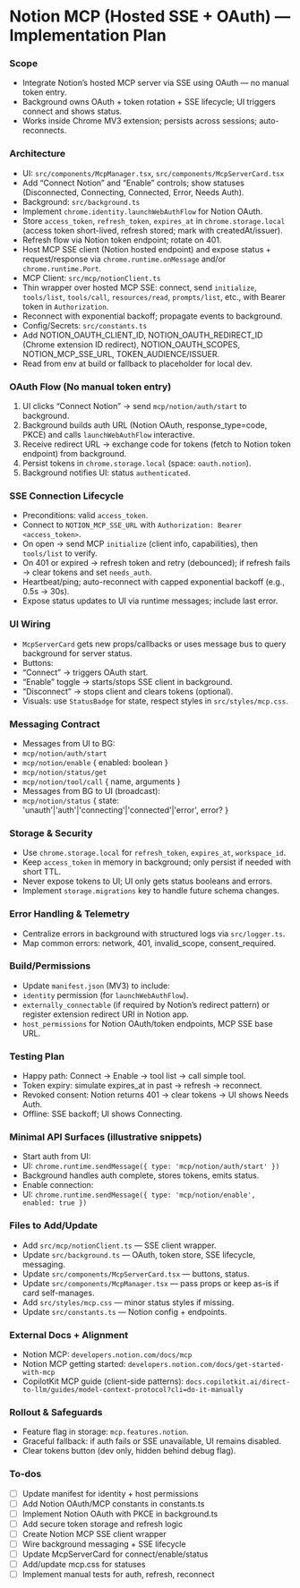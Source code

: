 <!-- dbca26b8-73e5-4a9f-b028-57481dfb7925 e4a4a2dc-5678-4876-bbe7-78fa7f852104 -->
# Notion MCP (Hosted SSE + OAuth) — Implementation Plan

### Scope

- Integrate Notion’s hosted MCP server via SSE using OAuth — no manual token entry.
- Background owns OAuth + token rotation + SSE lifecycle; UI triggers connect and shows status.
- Works inside Chrome MV3 extension; persists across sessions; auto-reconnects.

### Architecture

- UI: `src/components/McpManager.tsx`, `src/components/McpServerCard.tsx`
- Add “Connect Notion” and “Enable” controls; show statuses (Disconnected, Connecting, Connected, Error, Needs Auth).
- Background: `src/background.ts`
- Implement `chrome.identity.launchWebAuthFlow` for Notion OAuth.
- Store `access_token`, `refresh_token`, `expires_at` in `chrome.storage.local` (access token short-lived, refresh stored; mark with createdAt/issuer).
- Refresh flow via Notion token endpoint; rotate on 401.
- Host MCP SSE client (Notion hosted endpoint) and expose status + request/response via `chrome.runtime.onMessage` and/or `chrome.runtime.Port`.
- MCP Client: `src/mcp/notionClient.ts`
- Thin wrapper over hosted MCP SSE: connect, send `initialize`, `tools/list`, `tools/call`, `resources/read`, `prompts/list`, etc., with Bearer token in `Authorization`.
- Reconnect with exponential backoff; propagate events to background.
- Config/Secrets: `src/constants.ts`
- Add NOTION_OAUTH_CLIENT_ID, NOTION_OAUTH_REDIRECT_ID (Chrome extension ID redirect), NOTION_OAUTH_SCOPES, NOTION_MCP_SSE_URL, TOKEN_AUDIENCE/ISSUER.
- Read from env at build or fallback to placeholder for local dev.

### OAuth Flow (No manual token entry)

1. UI clicks “Connect Notion” → send `mcp/notion/auth/start` to background.
2. Background builds auth URL (Notion OAuth, response_type=code, PKCE) and calls `launchWebAuthFlow` interactive.
3. Receive redirect URL → exchange code for tokens (fetch to Notion token endpoint) from background.
4. Persist tokens in `chrome.storage.local` (space: `oauth.notion`).
5. Background notifies UI: status `authenticated`.

### SSE Connection Lifecycle

- Preconditions: valid `access_token`.
- Connect to `NOTION_MCP_SSE_URL` with `Authorization: Bearer <access_token>`.
- On open → send MCP `initialize` (client info, capabilities), then `tools/list` to verify.
- On 401 or expired → refresh token and retry (debounced); if refresh fails → clear tokens and set `needs_auth`.
- Heartbeat/ping; auto-reconnect with capped exponential backoff (e.g., 0.5s → 30s).
- Expose status updates to UI via runtime messages; include last error.

### UI Wiring

- `McpServerCard` gets new props/callbacks or uses message bus to query background for server status.
- Buttons:
- “Connect” → triggers OAuth start.
- “Enable” toggle → starts/stops SSE client in background.
- “Disconnect” → stops client and clears tokens (optional).
- Visuals: use `StatusBadge` for state, respect styles in `src/styles/mcp.css`.

### Messaging Contract

- Messages from UI to BG:
- `mcp/notion/auth/start`
- `mcp/notion/enable` { enabled: boolean }
- `mcp/notion/status/get`
- `mcp/notion/tool/call` { name, arguments }
- Messages from BG to UI (broadcast):
- `mcp/notion/status` { state: 'unauth'|'auth'|'connecting'|'connected'|'error', error? }

### Storage & Security

- Use `chrome.storage.local` for `refresh_token`, `expires_at`, `workspace_id`.
- Keep `access_token` in memory in background; only persist if needed with short TTL.
- Never expose tokens to UI; UI only gets status booleans and errors.
- Implement `storage.migrations` key to handle future schema changes.

### Error Handling & Telemetry

- Centralize errors in background with structured logs via `src/logger.ts`.
- Map common errors: network, 401, invalid_scope, consent_required.

### Build/Permissions

- Update `manifest.json` (MV3) to include:
- `identity` permission (for `launchWebAuthFlow`).
- `externally_connectable` (if required by Notion’s redirect pattern) or register extension redirect URI in Notion app.
- `host_permissions` for Notion OAuth/token endpoints, MCP SSE base URL.

### Testing Plan

- Happy path: Connect → Enable → tool list → call simple tool.
- Token expiry: simulate expires_at in past → refresh → reconnect.
- Revoked consent: Notion returns 401 → clear tokens → UI shows Needs Auth.
- Offline: SSE backoff; UI shows Connecting.

### Minimal API Surfaces (illustrative snippets)

- Start auth from UI:
- UI: `chrome.runtime.sendMessage({ type: 'mcp/notion/auth/start' })`
- Background handles auth complete, stores tokens, emits status.
- Enable connection:
- UI: `chrome.runtime.sendMessage({ type: 'mcp/notion/enable', enabled: true })`

### Files to Add/Update

- Add `src/mcp/notionClient.ts` — SSE client wrapper.
- Update `src/background.ts` — OAuth, token store, SSE lifecycle, messaging.
- Update `src/components/McpServerCard.tsx` — buttons, status.
- Update `src/components/McpManager.tsx` — pass props or keep as-is if card self-manages.
- Add `src/styles/mcp.css` — minor status styles if missing.
- Update `src/constants.ts` — Notion config + endpoints.

### External Docs + Alignment

- Notion MCP: `developers.notion.com/docs/mcp`
- Notion MCP getting started: `developers.notion.com/docs/get-started-with-mcp`
- CopilotKit MCP guide (client-side patterns): `docs.copilotkit.ai/direct-to-llm/guides/model-context-protocol?cli=do-it-manually`

### Rollout & Safeguards

- Feature flag in storage: `mcp.features.notion`.
- Graceful fallback: if auth fails or SSE unavailable, UI remains disabled.
- Clear tokens button (dev only, hidden behind debug flag).

### To-dos

- [ ] Update manifest for identity + host permissions
- [ ] Add Notion OAuth/MCP constants in constants.ts
- [ ] Implement Notion OAuth with PKCE in background.ts
- [ ] Add secure token storage and refresh logic
- [ ] Create Notion MCP SSE client wrapper
- [ ] Wire background messaging + SSE lifecycle
- [ ] Update McpServerCard for connect/enable/status
- [ ] Add/update mcp.css for statuses
- [ ] Implement manual tests for auth, refresh, reconnect